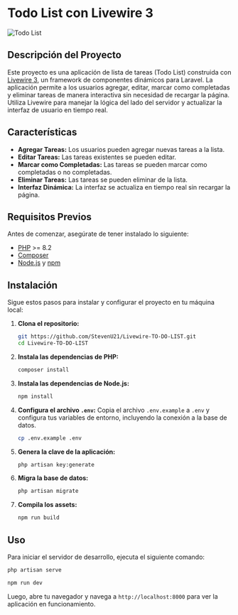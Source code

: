 # Todo List con Livewire 3

![Todo List](https://img.icons8.com/ios-filled/50/000000/todo-list.png)

## Descripción del Proyecto

Este proyecto es una aplicación de lista de tareas (Todo List) construida con [Livewire 3](https://laravel-livewire.com/), un framework de componentes dinámicos para Laravel. La aplicación permite a los usuarios agregar, editar, marcar como completadas y eliminar tareas de manera interactiva sin necesidad de recargar la página. Utiliza Livewire para manejar la lógica del lado del servidor y actualizar la interfaz de usuario en tiempo real.

## Características

- **Agregar Tareas:** Los usuarios pueden agregar nuevas tareas a la lista.
- **Editar Tareas:** Las tareas existentes se pueden editar.
- **Marcar como Completadas:** Las tareas se pueden marcar como completadas o no completadas.
- **Eliminar Tareas:** Las tareas se pueden eliminar de la lista.
- **Interfaz Dinámica:** La interfaz se actualiza en tiempo real sin recargar la página.

## Requisitos Previos

Antes de comenzar, asegúrate de tener instalado lo siguiente:

- [PHP](https://www.php.net/) >= 8.2
- [Composer](https://getcomposer.org/)
- [Node.js](https://nodejs.org/) y [npm](https://www.npmjs.com/)

## Instalación

Sigue estos pasos para instalar y configurar el proyecto en tu máquina local:

1. **Clona el repositorio:**
    ```sh
    git https://github.com/StevenU21/Livewire-TO-DO-LIST.git
    cd Livewire-TO-DO-LIST
    ```

2. **Instala las dependencias de PHP:**
    ```sh
    composer install
    ```

3. **Instala las dependencias de Node.js:**
    ```sh
    npm install
    ```

4. **Configura el archivo `.env`:**
    Copia el archivo `.env.example` a `.env` y configura tus variables de entorno, incluyendo la conexión a la base de datos.
    ```sh
    cp .env.example .env
    ```

5. **Genera la clave de la aplicación:**
    ```sh
    php artisan key:generate
    ```

6. **Migra la base de datos:**
    ```sh
    php artisan migrate
    ```

7. **Compila los assets:**
    ```sh
    npm run build
    ```

## Uso

Para iniciar el servidor de desarrollo, ejecuta el siguiente comando:

```sh
php artisan serve
```

```sh
npm run dev
```

Luego, abre tu navegador y navega a `http://localhost:8000` para ver la aplicación en funcionamiento.

